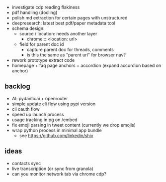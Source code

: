 - investigate cdp reading flakiness
- pdf handling (docling)
- polish md extraction for certain pages with unstructured
- deepresearch: latest best pdf/paper metadata tool
- schema design:
  - source / location: needs another layer
    - chrome::<location name: twitter>::<location: url>
  - field for parent doc id
    - capture parent doc for threads, comments
    - is this the same as "parent url" for browser nav?
- rework prototype extract code
- homepage + faq page anchors + accordion (expand accordion based on anchor)

## backlog

- AI: pydanticai + openrouter
- simple update cli flow using pypi version
- cli oauth flow
- speed up launch process
- usage tracking in pg on /embed
- fix emoji parsing in tweet content (currently we drop emojis)
- wrap python process in minimal app bundle
  - see https://github.com/linkedin/shiv

## ideas

- contacts sync
- live transcription (or sync from granola)
- can you monitor network tab via chrome cdp?

